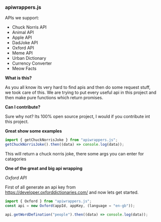 ### apiwrappers.js

APIs we support:

- Chuck Norris API
- Animal API
- Apple API
- DadJoke API
- Oxford API
- Meme API
- Urban Dictionary
- Currency Converter
- Meow Facts

**What is this?**

As you all know its very hard to find apis and then do some request stuff, we took care of this. We are trying to put every useful api in this project and then make pure functions which return promises.

**Can I contribute?**

Sure why not? Its 100% open source project, I would if you contribute int this project.

**Great show some examples**

```js
import { getChuckNorrisJoke } from "apiwrappers.js";
getChuckNorrisJoke().then((data) => console.log(data));
```

This will return a chuck norris joke, there some args you can enter for catagories

**One of the great and big api wrapping**

_Oxford API_

First of all generate an api key from https://developer.oxforddictionaries.com/ and now lets get started.

```js
import { Oxford } from "apiwrappers.js";
const api = new Oxford(appId, appKey, (language = "en-gb"));

api.getWordDefination("people").then((data) => console.log(data));
```
